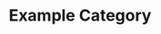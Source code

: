---
title: Example Category
description: A description of this category
image:

# Badge style
style:
    background: "#96BE8C"
    color: "#fff"
---
